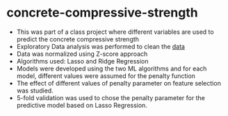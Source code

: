 # concrete-compressive-strength
* This was part of a class project where different variables are used to predict the concrete compressive strength 
* Exploratory Data analysis was performed to clean the [data](https://github.com/Adeleke1/concrete-compressive-strength/blob/main/Concrete_Data.xls)
* Data was normalized using Z-score approach
* Algorithms used: Lasso and Ridge Regression
* Models were developed using the two ML algorithms and for each model, different values were assumed for the penalty function
* The effect of different values of penalty parameter on feature selection was studied.
* 5-fold validation was used to chose the penalty parameter for the predictive model based on Lasso Regression.
